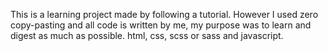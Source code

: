 This is a learning project made by following a tutorial. However I used zero copy-pasting and all code is written by me, my purpose was to learn and digest as much as possible. html, css, scss or sass and javascript.
